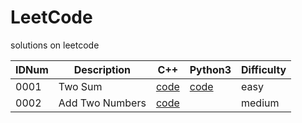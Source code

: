 # LeetCode
solutions on leetcode

| IDNum | Description | C++ | Python3 | Difficulty |
| ----- | ----------- | --- | ------- | ---------- |
| 0001 | Two Sum | [code](Nr0001/solution.h) | [code](Nr0001/solution.py) | easy |
| 0002 | Add Two Numbers | [code](Nr0002/solutions.h) | | medium |
